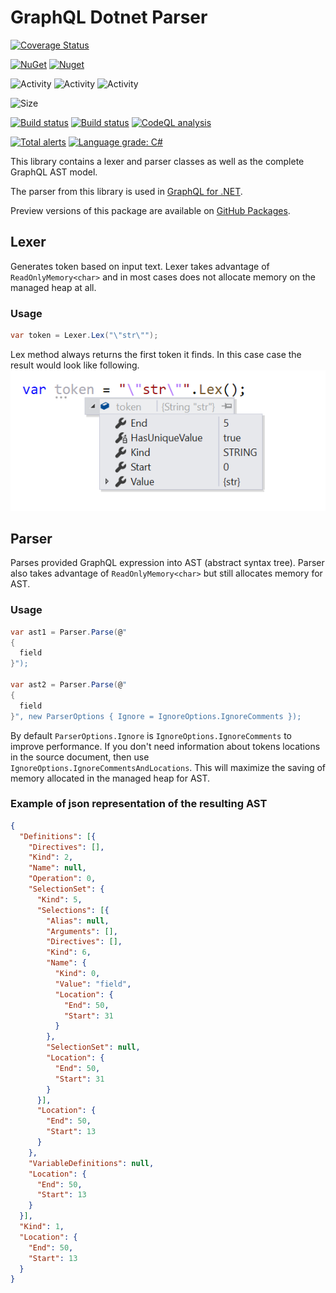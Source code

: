 # GraphQL Dotnet Parser

[![Coverage Status](https://coveralls.io/repos/github/graphql-dotnet/parser/badge.svg?branch=master)](https://coveralls.io/github/graphql-dotnet/parser?branch=master)

[![NuGet](https://img.shields.io/nuget/v/GraphQL-Parser.svg)](https://www.nuget.org/packages/GraphQL-Parser)
[![Nuget](https://img.shields.io/nuget/dt/GraphQL-Parser)](https://www.nuget.org/packages/GraphQL-Parser)

![Activity](https://img.shields.io/github/commit-activity/w/graphql-dotnet/parser)
![Activity](https://img.shields.io/github/commit-activity/m/graphql-dotnet/parser)
![Activity](https://img.shields.io/github/commit-activity/y/graphql-dotnet/parser)

![Size](https://img.shields.io/github/repo-size/graphql-dotnet/parser)

[![Build status](https://github.com/graphql-dotnet/parser/workflows/Publish%20preview%20to%20GitHub%20registry/badge.svg)](https://github.com/graphql-dotnet/parser/actions)
[![Build status](https://github.com/graphql-dotnet/parser/workflows/Publish%20release%20to%20Nuget%20registry/badge.svg)](https://github.com/graphql-dotnet/parser/actions)
[![CodeQL analysis](https://github.com/graphql-dotnet/parser/workflows/CodeQL%20analysis/badge.svg)](https://github.com/graphql-dotnet/parser/actions?query=workflow%3A%22%22CodeQL+analysis%22%22)

[![Total alerts](https://img.shields.io/lgtm/alerts/g/graphql-dotnet/parser.svg?logo=lgtm&logoWidth=18)](https://lgtm.com/projects/g/graphql-dotnet/parser/alerts/)
[![Language grade: C#](https://img.shields.io/lgtm/grade/csharp/g/graphql-dotnet/parser.svg?logo=lgtm&logoWidth=18)](https://lgtm.com/projects/g/graphql-dotnet/parser/context:csharp)

This library contains a lexer and parser classes as well as the complete GraphQL AST model.

The parser from this library is used in [GraphQL for .NET](https://github.com/graphql-dotnet/graphql-dotnet).

Preview versions of this package are available on [GitHub Packages](https://github.com/orgs/graphql-dotnet/packages?repo_name=parser).

## Lexer

Generates token based on input text. Lexer takes advantage of `ReadOnlyMemory<char>` and in most cases
does not allocate memory on the managed heap at all.

### Usage

```c#
var token = Lexer.Lex("\"str\"");
```

Lex method always returns the first token it finds. In this case case the result would look like following.
![lexer example](assets/lexer-example.png)

## Parser

Parses provided GraphQL expression into AST (abstract syntax tree). Parser also takes advantage of
`ReadOnlyMemory<char>` but still allocates memory for AST.

### Usage

```c#
var ast1 = Parser.Parse(@"
{
  field
}");

var ast2 = Parser.Parse(@"
{
  field
}", new ParserOptions { Ignore = IgnoreOptions.IgnoreComments });
```

By default `ParserOptions.Ignore` is `IgnoreOptions.IgnoreComments` to improve performance.
If you don't need information about tokens locations in the source document, then use `IgnoreOptions.IgnoreCommentsAndLocations`.
This will maximize the saving of memory allocated in the managed heap for AST.

### Example of json representation of the resulting AST

```json
{
  "Definitions": [{
    "Directives": [],
    "Kind": 2,
    "Name": null,
    "Operation": 0,
    "SelectionSet": {
      "Kind": 5,
      "Selections": [{
        "Alias": null,
        "Arguments": [],
        "Directives": [],
        "Kind": 6,
        "Name": {
          "Kind": 0,
          "Value": "field",
          "Location": {
            "End": 50,
            "Start": 31
          }
        },
        "SelectionSet": null,
        "Location": {
          "End": 50,
          "Start": 31
        }
      }],
      "Location": {
        "End": 50,
        "Start": 13
      }
    },
    "VariableDefinitions": null,
    "Location": {
      "End": 50,
      "Start": 13
    }
  }],
  "Kind": 1,
  "Location": {
    "End": 50,
    "Start": 13
  }
}
```
